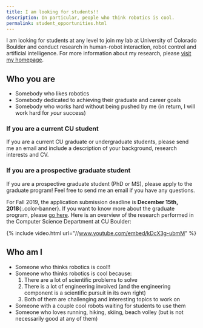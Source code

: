 ```yaml
---
title: I am looking for students!!
description: In particular, people who think robotics is cool.
permalink: student_opportunities.html
---
```


I am looking for students at any level to join my lab at University of Colorado Boulder and conduct research in human-robot interaction, robot control and artificial intelligence. For more information about my research, please [visit my homepage](/).

## Who you are

 * Somebody who likes robotics
 * Somebody dedicated to achieving their graduate and career goals
 * Somebody who works hard without being pushed by me (in return, I will work hard for _your_ success)

### If you are a current CU student

If you are a current CU graduate or undergraduate students, please send me an email and include a description of your background, research interests and CV. ​

### If you are a prospective graduate student

If you are a prospective graduate student (PhD or MS), please apply to the graduate program! Feel free to send me an email if you have any questions.

For Fall 2019, the application submission deadline is **December 15th, 2018**{:.color-banner}.
If you want to know more about the graduate program, please [go here](https://www.colorado.edu/cs/apply/graduate-admissions). Here is an overview of the research performed in the Computer Science Department at CU Boulder:

{% include video.html url="//www.youtube.com/embed/kDcX3g-ubmM" %}

## Who am I

 * Someone who thinks robotics is cool!!
 * Someone who thinks robotics is cool because:
   1. There are a lot of scientific problems to solve
   2. There is a lot of engineering involved (and the engineering component is a scientific pursuit in its own right)
   3. Both of them are challenging and interesting topics to work on
 * Someone with a couple cool robots waiting for students to use them
 * Someone who loves running, hiking, skiing, beach volley (but is not necessarily good at any of them)




